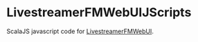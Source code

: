 # LivestreamerFMWebUIJScripts
ScalaJS javascript code for [LivestreamerFMWebUI](https://github.com/ggilmore/LivestreamerFMWebUI).

